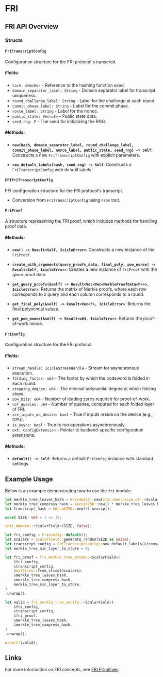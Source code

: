 # FRI

## FRI API Overview

### **Structs**

#### `FriTranscriptConfig`
Configuration structure for the FRI protocol's transcript.

##### **Fields:**
- `hash: &Hasher` - Reference to the hashing function used.
- `domain_separator_label: String` - Domain separator label for transcript uniqueness.
- `round_challenge_label: String` - Label for the challenge at each round.
- `commit_phase_label: String` - Label for the commit phase.
- `nonce_label: String` - Label for the nonce.
- `public_state: Vec<u8>` - Public state data.
- `seed_rng: F` - The seed for initializing the RNG.

##### **Methods:**
- **`new(hash, domain_separator_label, round_challenge_label, commit_phase_label, nonce_label, public_state, seed_rng) -> Self`**:
  Constructs a new `FriTranscriptConfig` with explicit parameters.

- **`new_default_labels(hash, seed_rng) -> Self`**:
  Constructs a `FriTranscriptConfig` with default labels.

#### `FFIFriTranscriptConfig`
FFI configuration structure for the FRI protocol's transcript.

- Conversion from `FriTranscriptConfig` using `From` trait.

#### `FriProof`
A structure representing the FRI proof, which includes methods for handling proof data.

##### **Methods:**
- **`new() -> Result<Self, IcicleError>`**:
  Constructs a new instance of the `FriProof`.

- **`create_with_arguments(query_proofs_data, final_poly, pow_nonce) -> Result<Self, IcicleError>`**:
  Creates a new instance of `FriProof` with the given proof data.

- **`get_query_proofs(&self) -> Result<Vec<Vec<MerkleProofData<F>>>, IcicleError>`**:
  Returns the matrix of Merkle proofs, where each row corresponds to a query and each column corresponds to a round.

- **`get_final_poly(&self) -> Result<Vec<F>, IcicleError>`**:
  Returns the final polynomial values.

- **`get_pow_nonce(&self) -> Result<u64, IcicleError>`**:
  Returns the proof-of-work nonce.

#### `FriConfig`
Configuration structure for the FRI protocol.

##### **Fields:**
- `stream_handle: IcicleStreamHandle` - Stream for asynchronous execution.
- `folding_factor: u64` - The factor by which the codeword is folded in each round.
- `stopping_degree: u64` - The minimal polynomial degree at which folding stops.
- `pow_bits: u64` - Number of leading zeros required for proof-of-work.
- `nof_queries: u64` - Number of queries, computed for each folded layer of FRI.
- `are_inputs_on_device: bool` - True if inputs reside on the device (e.g., GPU).
- `is_async: bool` - True to run operations asynchronously.
- `ext: ConfigExtension` - Pointer to backend-specific configuration extensions.

##### **Methods:**
- **`default() -> Self`**:
  Returns a default `FriConfig` instance with standard settings.

## **Example Usage**

Below is an example demonstrating how to use the `fri` module:

```rust
let merkle_tree_leaves_hash = Keccak256::new(std::mem::size_of::<ScalarField>() as u64).unwrap();
let merkle_tree_compress_hash = Keccak256::new(2 * merkle_tree_leaves_hash.output_size()).unwrap();
let transcript_hash = Keccak256::new(0).unwrap();

const SIZE: u64 = 1 << 10;

init_domain::<ScalarField>(SIZE, false);

let fri_config = FriConfig::default();
let scalars = ScalarField::generate_random(SIZE as usize);
let transcript_config = FriTranscriptConfig::new_default_labels(&transcript_hash, ScalarField::one());
let merkle_tree_min_layer_to_store = 0;

let fri_proof = fri_merkle_tree_prove::<ScalarField>(
    &fri_config,
    &transcript_config,
    HostSlice::from_slice(&scalars),
    &merkle_tree_leaves_hash,
    &merkle_tree_compress_hash,
    merkle_tree_min_layer_to_store,
)
.unwrap();

let valid = fri_merkle_tree_verify::<ScalarField>(
    &fri_config,
    &transcript_config,
    &fri_proof,
    &merkle_tree_leaves_hash,
    &merkle_tree_compress_hash,
)
.unwrap();

assert!(valid);
```

## **Links**

For more information on FRI concepts, see [FRI Primitives](../cpp/fri).
